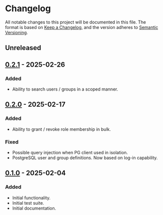 # Changelog

All notable changes to this project will be documented in this file.
The format is based on [Keep a Changelog][docs-changelog], and the version adheres to [Semantic Versioning][docs-semver].


## Unreleased

## [0.2.1][changes-0.2.1] - 2025-02-26
### Added
- Ability to search users / groups in a scoped manner.

## [0.2.0][changes-0.2.0] - 2025-02-17
### Added
- Ability to grant / revoke role membership in bulk.
### Fixed
- Possible query injection when PG client used in isolation.
- PostgreSQL user and group definitions. Now based on log-in capability.

## [0.1.0][changes-0.1.0] - 2025-02-04
### Added
- Initial functionality.
- Initial test suite.
- Initial documentation.


[changes-0.1.0]: https://github.com/canonical/postgresql-ldap-sync/releases/tag/v0.1.0
[changes-0.2.0]: https://github.com/canonical/postgresql-ldap-sync/compare/v0.1.0...v0.2.0
[changes-0.2.1]: https://github.com/canonical/postgresql-ldap-sync/compare/v0.2.0...v0.2.1
[docs-changelog]: https://keepachangelog.com/en/1.0.0/
[docs-semver]: https://semver.org/spec/v2.0.0.html
